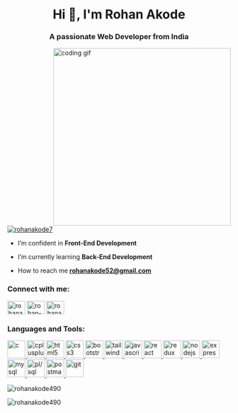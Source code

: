 <h1 align="center">Hi 👋, I'm Rohan Akode</h1>
<h3 align="center">A passionate Web Developer from India</h3>

<img align="right" alt="coding gif" width="400px" src="https://camo.githubusercontent.com/c1dcb74cc1c1835b1d716f5051499a2814c683c806b15f04b0eba492863703e9/68747470733a2f2f63646e2e6472696262626c652e636f6d2f75736572732f3733303730332f73637265656e73686f74732f363538313234332f6176656e746f2e676966">

<!-- <p align="left"> <img src="https://komarev.com/ghpvc/?username=rohanakode490&label=Profile%20views&color=0e75b6&style=flat" alt="rohanakode490" /> </p> -->

<p align="left"> <a href="https://twitter.com/rohanakode7" target="blank"><img src="https://img.shields.io/twitter/follow/rohanakode7?logo=twitter&style=for-the-badge" alt="rohanakode7" /></a> </p>

- I’m confident in **Front-End Development**

- I’m currently learning **Back-End Development**

- How to reach me **rohanakode52@gmail.com**

<h3 align="left">Connect with me:</h3>
<p align="left">
    <a href="https://twitter.com/rohanakode7" target="blank"><img align="center" src="https://skillicons.dev/icons?i=twitter" alt="rohanakode7" height="30" width="40" /></a>
    <a href="https://linkedin.com/in/rohan-akode" target="blank"><img align="center" src="https://skillicons.dev/icons?i=linkedin" alt="rohan-akode" height="30" width="40" /></a>
    <a href="https://www.leetcode.com/rohanakode" target="blank"><img align="center" src="https://skillicons.dev/icons?i=leetcode" alt="rohanakode" height="30" width="40" /></a>
</p>

<h3 align="left">Languages and Tools:</h3>
<p align="left"> 
    <!-- c and c++ -->
    <a href="https://www.cprogramming.com/" target="_blank" rel="noreferrer"> 
        <img src="https://skillicons.dev/icons?i=c" alt="c" width="40" height="40"/> 
    </a> 
    <a href="https://www.w3schools.com/cpp/" target="_blank" rel="noreferrer"> 
        <img src="https://skillicons.dev/icons?i=cpp" alt="cplusplus" width="40" height="40"/> 
    </a> 
    <!--  -->
    <!-- Web -->
    <a href="https://www.w3.org/html/" target="_blank" rel="noreferrer"> 
        <img src="https://skillicons.dev/icons?i=html" alt="html5" width="40" height="40"/> 
    </a>
    <a href="https://www.w3schools.com/css/" target="_blank" rel="noreferrer"> 
        <img src="https://skillicons.dev/icons?i=css" alt="css3" width="40" height="40"/> 
    </a> 
    <a href="https://getbootstrap.com" target="_blank" rel="noreferrer"> 
        <img src="https://skillicons.dev/icons?i=bootstrap" alt="bootstrap" width="40" height="40"/> 
    </a> 
    <a href="https://tailwindcss.com/" target="_blank" rel="noreferrer"> 
        <img src="https://www.vectorlogo.zone/logos/tailwindcss/tailwindcss-icon.svg" alt="tailwind" width="40" height="40"/> 
    </a> 
    <a href="https://developer.mozilla.org/en-US/docs/Web/JavaScript" target="_blank" rel="noreferrer"> 
        <img src="https://skillicons.dev/icons?i=js" alt="javascript" width="40" height="40"/> 
    </a>     
    <a href="https://reactjs.org/" target="_blank" rel="noreferrer">    <img src=https://skillicons.dev/icons?i=react" alt="react" width="40" height="40"/> 
    </a>  
    <a href="https://redux.js.org" target="_blank" rel="noreferrer"> 
        <img src="https://skillicons.dev/icons?i=redux" alt="redux" width="40" height="40"/> 
    </a> 
    <a href="https://nodejs.org" target="_blank" rel="noreferrer"> 
        <img src="https://skillicons.dev/icons?i=nodejs" alt="nodejs" width="40" height="40"/> 
    </a> 
    <a href="https://expressjs.com" target="_blank" rel="noreferrer"> 
        <img src="https://skillicons.dev/icons?i=express" alt="express" width="40" height="40"/> 
    </a> 
    <a href="https://www.mysql.com/" target="_blank" rel="noreferrer"> 
        <img src="https://skillicons.dev/icons?i=mysql" alt="mysql" width="40" height="40"/> 
    </a> 
    <a href="https://www.oracle.com/" target="_blank" rel="noreferrer"> 
        <img src="https://icons8.com/icon/8ljTDYUEydbJ/oracle-pl-sql" alt="pl/sql" width="40" height="40"/> 
    </a>
    <a href="https://postman.com" target="_blank" rel="noreferrer"> 
        <img src="https://www.vectorlogo.zone/logos/getpostman/getpostman-icon.svg" alt="postman" width="40" height="40"/>
    </a> 
    <a href="https://git-scm.com/" target="_blank" rel="noreferrer">    
        <img src="https://www.vectorlogo.zone/logos/git-scm/git-scm-icon.svg" alt="git" width="40" height="40"/> 
    </a> 
</p>

<p><img align="center" src="https://github-readme-stats.vercel.app/api/top-langs?username=rohanakode490&show_icons=true&locale=en&layout=compact&theme=vision-friendly-dark" alt="rohanakode490" /></p>

<p><img align="center" src="https://github-readme-streak-stats.herokuapp.com/?user=rohanakode490&theme=vision-friendly-dark" alt="rohanakode490" /></p>
